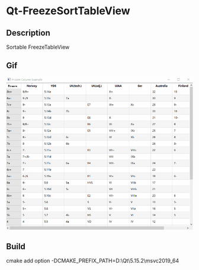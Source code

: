 # Qt-FreezeSortTableView


## Description
Sortable FreezeTableView

## Gif
![](display.gif?raw=true)

## Build
cmake add option -DCMAKE_PREFIX_PATH=D:\Qt\5.15.2\msvc2019_64

